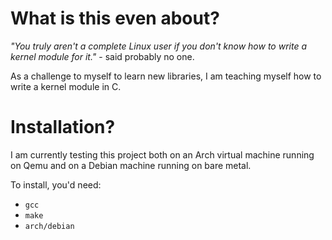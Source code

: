 # What is this even about?
_"You truly aren't a complete Linux user if you don't know how to write a kernel module for it."_ - said probably no one.

As a challenge to myself to learn new libraries, I am teaching myself how to write a kernel module in C. 

# Installation?
I am currently testing this project both on an Arch virtual machine running on Qemu and on a Debian machine running on bare metal. 

To install, you'd need:
- `gcc`
- `make`
- `arch/debian`